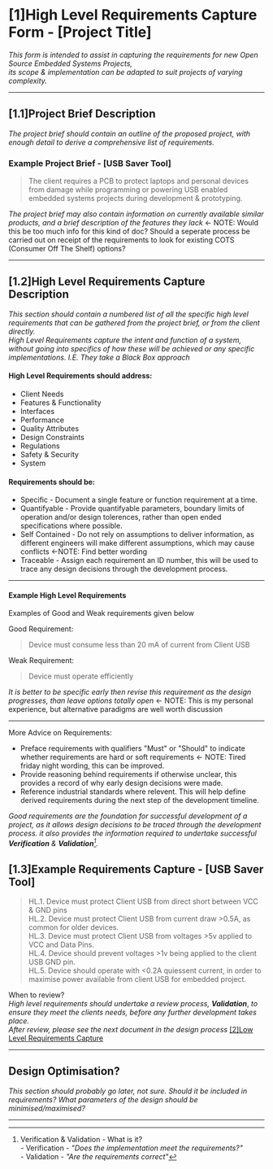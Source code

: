# [1]High Level Requirements Capture Form - [Project Title]

_This form is intended to assist in capturing the requirements for new Open Source Embedded Systems Projects, <br>
its scope & implementation can be adapted to suit projects of varying complexity._

_______________________________________________________________________________________________________________________________________________________
## [1.1]Project Brief Description
_The project brief should contain an outline of the proposed project, with enough detail to derive a comprehensive list of requirements._

### Example Project Brief - [USB Saver Tool]

> The client requires a PCB to protect laptops and personal devices from damage
> while programming or powering USB enabled embedded systems projects during
> development & prototyping.


_The project brief may also contain information on currently available similar products, and a brief description of the features they lack_ <- NOTE: Would this be too much info for this kind of doc? Should a seperate process be carried out on receipt of the requirements to look for existing COTS (Consumer Off The Shelf) options?

_______________________________________________________________________________________________________________________________________________________
## [1.2]High Level Requirements Capture Description

*This section should contain a numbered list of all the specific high level requirements that can be gathered from the project brief, or from the client directly. <br>
High Level Requirements capture the intent and function of a system, without going into specifics of how these will be achieved or any specific implementations. I.E. They take a Black Box approach*

#### High Level Requirements should address:
- Client Needs
- Features & Functionality
- Interfaces
- Performance
- Quality Attributes
- Design Constraints
- Regulations
- Safety & Security
- System

#### Requirements should be:
- Specific           - Document a single feature or function requirement at a time.                                                 <br>
- Quantifyable       - Provide quantifyable parameters, boundary limits of operation and/or design tolerences, rather than open ended specifications where possible.                <br>
- Self Contained     - Do not rely on assumptions to deliver information, as different engineers will make different assumptions, which may cause conflicts <-NOTE: Find better wording <br>
- Traceable          - Assign each requirement an ID number, this will be used to trace any design decisions through the development process. <br>

--------------------------------------------------------------------------------------
#### Example High Level Requirements
Examples of Good and Weak requirements given below

Good Requirement:
> Device must consume less than 20 mA of current from Client USB

Weak Requirement:
> Device must operate efficiently
 
_It is better to be specific early then revise this requirement as the design progresses, than leave options totally open_ <- NOTE: This is my personal experience, but alternative paradigms are well worth discussion<br>

--------------------------------------------------------------------------------------

More Advice on Requirements:
- Preface requirements with qualifiers "Must" or "Should" to indicate whether requirements are hard or soft requirements <- NOTE: Tired friday night wording, this can be improved.<br>
- Provide reasoning behind requirements if otherwise unclear, this provides a record of why early design decisions were made.<br>
- Reference industrial standards where relevent. This will help define derived requirements during the next step of the development timeline. <br>

_Good requirements are the foundation for successful development of a project, as it allows design decisions to be traced through the development process.
it also provides the information required to undertake successful **Verification** & **Validation**[^V&V]._ 


## [1.3]Example Requirements Capture - [USB Saver Tool]

>
> HL.1. Device must protect Client USB from direct short between VCC & GND pins                                            <br>
> HL.2. Device must protect Client USB from current draw >0.5A, as common for older devices.                               <br>
> HL.3. Device must protect Client USB from voltages >5v applied to VCC and Data Pins.                                     <br>
> HL.4. Device should prevent voltages >1v being applied to the client USB GND pin.                                        <br>
> HL.5. Device should operate with <0.2A quiessent current, in order to maximise power available from client USB for embedded project.   <br>
> 

When to review? <br>
*High level requirements should undertake a review process,* ***Validation***, *to ensure they meet the clients needs, before any further development takes place.<br> After review, please see the next document in the design process* [[2]Low Level Requirements Capture](https://github.com/PanGalacticTech/project_template/blob/main/%5B2%5DLL_requirements_capture.md)


_______________________________________________________________________________________________________________________________________________________
## Design Optimisation?

_This section should probably go later, not sure. Should it be included in requirements?
What parameters of the design should be minimised/maximised?_
_______________________________________________________________________________________________________________________________________________________


[^V&V]: Verification & Validation - What is it? <br>
        - Verification - _"Does the implementation meet the requirements?"_ <br>
        - Validation   - _"Are the requirements correct"_
